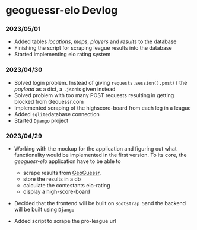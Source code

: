 # geoguessr-elo Devlog
### 2023/05/01
- Added tables *locations*, *maps*, *players* and *results* to the database
- Finishing the script for scraping league results into the database
- Started implementing elo rating system
### 2023/04/30
- Solved login problem. Instead of giving `requests.session().post()` the *payload* as a dict, a `.json`is given instead
- Solved problem with too many POST requests resulting in getting blocked from Geouessr.com
- Implemented scraping of the highscore-board from each leg in a league
- Added `sqlite`database connection
- Started `Django` project

### 2023/04/29
- Working with the mockup for the application and figuring out what functionality would be implemented in the first version. To its core, the *geoguesr-elo* application have to be able to
    - scrape results from [GeoGuessr](https://www.geoguessr.com/).
    - store the results in a db
    - calculate the contestants elo-rating
    - display a high-score-board

- Decided that the frontend will be built on `Bootstrap 5`and the backend will be built using `Django`

- Added script to scrape the pro-league url